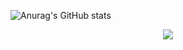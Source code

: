  ![Anurag's GitHub stats](https://github-readme-stats.vercel.app/api?username=choitjddn0311&hide=contribs,prs&show_icons=true&theme=graywhite)
<div align="center">
  <img src="https://cdn.univ20.com/wp-content/uploads/2015/08/c4ca4238a0b923820dcc509a6f75849b.gif" />
</div>
